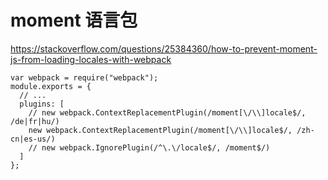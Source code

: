 # moment 语言包

https://stackoverflow.com/questions/25384360/how-to-prevent-moment-js-from-loading-locales-with-webpack


~~~
var webpack = require("webpack");
module.exports = {
  // ...
  plugins: [
    // new webpack.ContextReplacementPlugin(/moment[\/\\]locale$/, /de|fr|hu/)
    new webpack.ContextReplacementPlugin(/moment[\/\\]locale$/, /zh-cn|es-us/)
    // new webpack.IgnorePlugin(/^\.\/locale$/, /moment$/)
  ]
};
~~~
